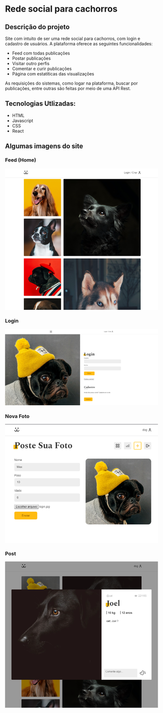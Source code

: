 # Rede social para cachorros

## Descrição do projeto

Site com intuito de ser uma rede social para cachorros, com login e cadastro de usuários. A plataforma oferece as seguintes funcionalidades:

- Feed com todas publicações
- Postar publicações
- Visitar outro perfis
- Comentar e curir publicações
- Página com estatíticas das visualizações

As requisições do sistemas, como logar na plataforma, buscar por publicações, entre outras são feitas por meio de uma API Rest.

## Tecnologias Utlizadas:

- HTML
- Javascript
- CSS
- React

## Algumas imagens do site

### Feed (Home)

![Feed](feed.png)

### Login

![Login](login.png)

### Nova Foto

![New Post](new-post.png)

### Post

![Post](post.png)

